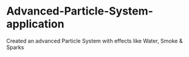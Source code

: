 # Advanced-Particle-System-application
Created an advanced Particle System with effects like Water, Smoke &amp; Sparks
